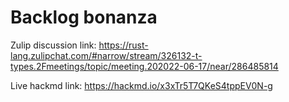 # Backlog bonanza

Zulip discussion link: https://rust-lang.zulipchat.com/#narrow/stream/326132-t-types.2Fmeetings/topic/meeting.202022-06-17/near/286485814

Live hackmd link: https://hackmd.io/x3xTr5T7QKeS4tppEV0N-g
